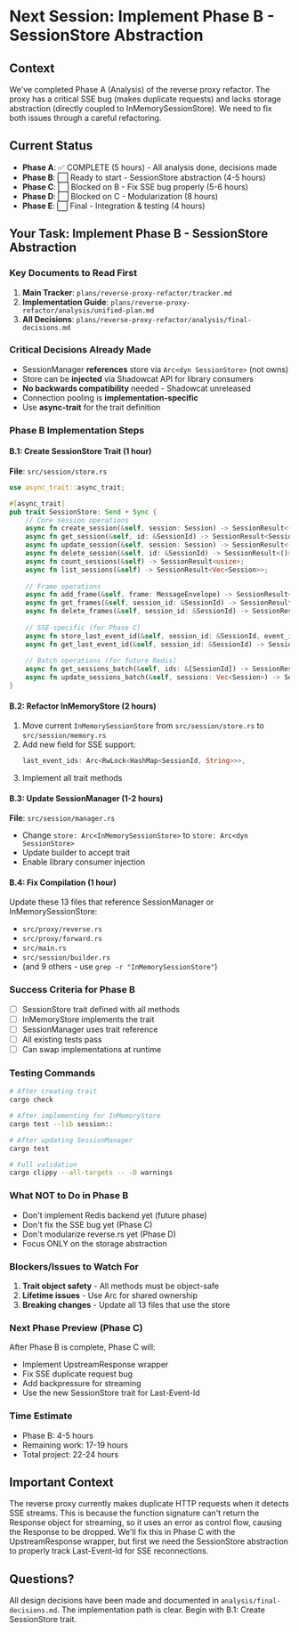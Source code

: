 # Next Session: Implement Phase B - SessionStore Abstraction

## Context
We've completed Phase A (Analysis) of the reverse proxy refactor. The proxy has a critical SSE bug (makes duplicate requests) and lacks storage abstraction (directly coupled to InMemorySessionStore). We need to fix both issues through a careful refactoring.

## Current Status
- **Phase A**: ✅ COMPLETE (5 hours) - All analysis done, decisions made
- **Phase B**: ⬜ Ready to start - SessionStore abstraction (4-5 hours)
- **Phase C**: ⬜ Blocked on B - Fix SSE bug properly (5-6 hours)
- **Phase D**: ⬜ Blocked on C - Modularization (8 hours)
- **Phase E**: ⬜ Final - Integration & testing (4 hours)

## Your Task: Implement Phase B - SessionStore Abstraction

### Key Documents to Read First
1. **Main Tracker**: `plans/reverse-proxy-refactor/tracker.md`
2. **Implementation Guide**: `plans/reverse-proxy-refactor/analysis/unified-plan.md`
3. **All Decisions**: `plans/reverse-proxy-refactor/analysis/final-decisions.md`

### Critical Decisions Already Made
- SessionManager **references** store via `Arc<dyn SessionStore>` (not owns)
- Store can be **injected** via Shadowcat API for library consumers
- **No backwards compatibility** needed - Shadowcat unreleased
- Connection pooling is **implementation-specific**
- Use **async-trait** for the trait definition

### Phase B Implementation Steps

#### B.1: Create SessionStore Trait (1 hour)
**File**: `src/session/store.rs`

```rust
use async_trait::async_trait;

#[async_trait]
pub trait SessionStore: Send + Sync {
    // Core session operations
    async fn create_session(&self, session: Session) -> SessionResult<()>;
    async fn get_session(&self, id: &SessionId) -> SessionResult<Session>;
    async fn update_session(&self, session: Session) -> SessionResult<()>;
    async fn delete_session(&self, id: &SessionId) -> SessionResult<()>;
    async fn count_sessions(&self) -> SessionResult<usize>;
    async fn list_sessions(&self) -> SessionResult<Vec<Session>>;
    
    // Frame operations
    async fn add_frame(&self, frame: MessageEnvelope) -> SessionResult<()>;
    async fn get_frames(&self, session_id: &SessionId) -> SessionResult<Vec<MessageEnvelope>>;
    async fn delete_frames(&self, session_id: &SessionId) -> SessionResult<()>;
    
    // SSE-specific (for Phase C)
    async fn store_last_event_id(&self, session_id: &SessionId, event_id: String) -> SessionResult<()>;
    async fn get_last_event_id(&self, session_id: &SessionId) -> SessionResult<Option<String>>;
    
    // Batch operations (for future Redis)
    async fn get_sessions_batch(&self, ids: &[SessionId]) -> SessionResult<Vec<Session>>;
    async fn update_sessions_batch(&self, sessions: Vec<Session>) -> SessionResult<()>;
}
```

#### B.2: Refactor InMemoryStore (2 hours)
1. Move current `InMemorySessionStore` from `src/session/store.rs` to `src/session/memory.rs`
2. Add new field for SSE support:
   ```rust
   last_event_ids: Arc<RwLock<HashMap<SessionId, String>>>,
   ```
3. Implement all trait methods

#### B.3: Update SessionManager (1-2 hours)
**File**: `src/session/manager.rs`
- Change `store: Arc<InMemorySessionStore>` to `store: Arc<dyn SessionStore>`
- Update builder to accept trait
- Enable library consumer injection

#### B.4: Fix Compilation (1 hour)
Update these 13 files that reference SessionManager or InMemorySessionStore:
- `src/proxy/reverse.rs`
- `src/proxy/forward.rs`
- `src/main.rs`
- `src/session/builder.rs`
- (and 9 others - use `grep -r "InMemorySessionStore"`)

### Success Criteria for Phase B
- [ ] SessionStore trait defined with all methods
- [ ] InMemoryStore implements the trait
- [ ] SessionManager uses trait reference
- [ ] All existing tests pass
- [ ] Can swap implementations at runtime

### Testing Commands
```bash
# After creating trait
cargo check

# After implementing for InMemoryStore
cargo test --lib session::

# After updating SessionManager
cargo test

# Full validation
cargo clippy --all-targets -- -D warnings
```

### What NOT to Do in Phase B
- Don't implement Redis backend yet (future phase)
- Don't fix the SSE bug yet (Phase C)
- Don't modularize reverse.rs yet (Phase D)
- Focus ONLY on the storage abstraction

### Blockers/Issues to Watch For
1. **Trait object safety** - All methods must be object-safe
2. **Lifetime issues** - Use Arc for shared ownership
3. **Breaking changes** - Update all 13 files that use the store

### Next Phase Preview (Phase C)
After Phase B is complete, Phase C will:
- Implement UpstreamResponse wrapper
- Fix SSE duplicate request bug
- Add backpressure for streaming
- Use the new SessionStore trait for Last-Event-Id

### Time Estimate
- Phase B: 4-5 hours
- Remaining work: 17-19 hours
- Total project: 22-24 hours

## Important Context
The reverse proxy currently makes duplicate HTTP requests when it detects SSE streams. This is because the function signature can't return the Response object for streaming, so it uses an error as control flow, causing the Response to be dropped. We'll fix this in Phase C with the UpstreamResponse wrapper, but first we need the SessionStore abstraction to properly track Last-Event-Id for SSE reconnections.

## Questions?
All design decisions have been made and documented in `analysis/final-decisions.md`. The implementation path is clear. Begin with B.1: Create SessionStore trait.